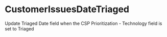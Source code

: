 # CustomerIssuesDateTriaged
Update Triaged Date field when the CSP Prioritization - Technology field is set to Triaged

